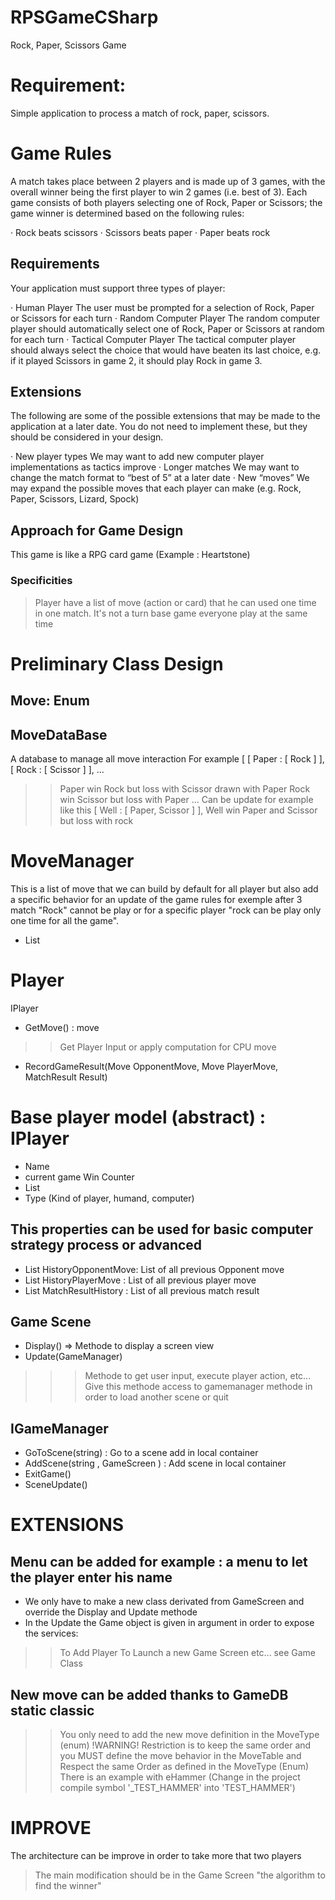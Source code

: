 # RPSGameCSharp
Rock, Paper, Scissors Game

# Requirement:
Simple application to process a match of rock, paper, scissors.

# Game Rules

A match takes place between 2 players and is made up of 3 games, 
with the overall winner being the first player to win 2 games (i.e. best of 3).
Each game consists of both players selecting one of Rock, Paper or Scissors; 
the game winner is determined based on the following rules:

· Rock beats scissors
· Scissors beats paper
· Paper beats rock

## Requirements

Your application must support three types of player:

· Human Player The user must be prompted for a selection of Rock, Paper or Scissors for each turn
· Random Computer Player The random computer player should automatically select one of Rock, Paper or Scissors at random for each turn
· Tactical Computer Player The tactical computer player should always select the choice that would have beaten its last choice, e.g. if it played Scissors in game 2, it should play Rock in game 3.

## Extensions

The following are some of the possible extensions that may be made to the application at a later date. You do not need to implement these, but they should be considered in your design.

· New player types We may want to add new computer player implementations as tactics improve
· Longer matches We may want to change the match format to “best of 5” at a later date
· New “moves” We may expand the possible moves that each player can make (e.g. Rock, Paper, Scissors, Lizard, Spock)

## Approach for Game Design
This game is like a RPG card game (Example : Heartstone)
### Specificities
> Player have a list of move (action or card)  that he can used one time in one match. 
> It's not a turn base game everyone play at the same time
 
# Preliminary Class Design

## Move: Enum

## MoveDataBase
A database to manage all move interaction
For example
[
  [
    Paper : 
    [
      Rock
    ]
  ],
  [
    Rock : 
    [
      Scissor
    ]
  ],
  ...
  >> Paper win Rock but loss with Scissor drawn with Paper
  >> Rock win Scissor but loss with Paper ...
  Can be update for example like this
  [
    Well : 
    [
      Paper,
	  Scissor
    ]
  ],
  >> Well win Paper and Scissor but loss with rock

# MoveManager
This is a list of move that we can build by default for all player but also add a specific 
behavior for an update of the game rules for exemple after 3 match "Rock" 
cannot be play or for a specific player "rock can be play only one time for all the game".
+ List<Move>

# Player
IPlayer<Interface>
+ GetMove() : move
>> Get Player Input or apply computation for CPU move
+ RecordGameResult(Move OpponentMove, Move PlayerMove, MatchResult Result)

# Base player model (abstract) : IPlayer
+ Name 
+ current game Win Counter
+ List<Move>
+ Type (Kind of player, humand, computer)
## This properties can be used for basic computer strategy process or advanced
+ List<Move> HistoryOpponentMove: List of all previous Opponent move
+ List<Move> HistoryPlayerMove : List of all previous player move
+ List<MatchResult> MatchResultHistory : List of all previous match result


## Game Scene
+ Display() => Methode to display a screen view
+ Update(GameManager) 
>>> Methode to get user input, execute player action, etc...
>>> Give this methode access to gamemanager methode in order to load another scene or quit

## IGameManager
+ GoToScene(string) : Go to a scene add in local container
+ AddScene(string , GameScreen ) : Add scene in local container
+ ExitGame()
+ SceneUpdate()

# EXTENSIONS
## Menu can be added for example : a menu to let the player enter his name
+ We only have to make a new class derivated from GameScreen and override the Display and Update methode
+ In the Update the Game object is given in argument in order to expose the services:
>> To Add Player
>> To Launch a new Game Screen
>> etc... see Game Class
## New move can be added thanks to GameDB static classic
>> You only need to add the new move definition in the MoveType (enum)
>> !WARNING! Restriction is to keep the same order and you MUST define the move behavior in the
MoveTable and Respect the same Order as defined in the MoveType (Enum)
>> There is an example with eHammer (Change in the project compile symbol '_TEST_HAMMER' into 'TEST_HAMMER')

# IMPROVE
The architecture can be improve in order to take more that two players
> The main modification should be in the Game Screen "the algorithm to find the winner"


 

